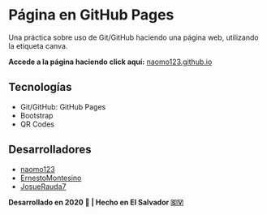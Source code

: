 # Página en GitHub Pages

Una práctica sobre uso de Git/GitHub haciendo una página web, utilizando la etiqueta canva.

**Accede a la página haciendo click aquí:** [naomo123.github.io](https://naomo123.github.io/)

## Tecnologías

- Git/GitHub: GitHub Pages
- Bootstrap
- QR Codes

## Desarrolladores

- [naomo123](https://github.com/naomo123)
- [ErnestoMontesino](https://github.com/ErnestoMontesino)
- [JosueRauda7](https://github.com/JosueRauda7)

**Desarrollado en 2020 🚀 | Hecho en El Salvador 🇸🇻**
